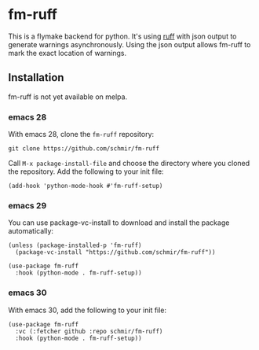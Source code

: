 # fm-ruff

This is a flymake backend for python. It's using [ruff](https://astral.sh/ruff)
with json output to generate warnings asynchronously.  Using the json output
allows fm-ruff to mark the exact location of warnings.

## Installation

fm-ruff is not yet available on melpa.

### emacs 28

With emacs 28, clone the `fm-ruff` repository:

``` shellsession
git clone https://github.com/schmir/fm-ruff
```

Call `M-x package-install-file` and choose the directory where you cloned the
repository. Add the following to your init file:

``` emacs-lisp
(add-hook 'python-mode-hook #'fm-ruff-setup)
```

### emacs 29

You can use package-vc-install to download and install the package
automatically:

``` emacs-lisp
(unless (package-installed-p 'fm-ruff)
  (package-vc-install "https://github.com/schmir/fm-ruff"))

(use-package fm-ruff
  :hook (python-mode . fm-ruff-setup))
```

### emacs 30

With emacs 30, add the following to your init file:

``` emacs-lisp
(use-package fm-ruff
  :vc (:fetcher github :repo schmir/fm-ruff)
  :hook (python-mode . fm-ruff-setup))
```
